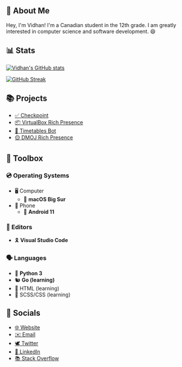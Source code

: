 ## 👋 About Me

Hey, I'm Vidhan! I'm a Canadian student in the 12th grade. I am greatly interested in computer science and software development. 😄

## 📊 Stats

[![Vidhan's GitHub stats](https://github-readme-stats.vercel.app/api?username=vidhanio&count_private=true&include_all_commits=true&show_icons=true&hide_border=true&theme=tokyonight)](https://github-readme-stats.vercel.app/api?username=vidhanio&count_private=true&include_all_commits=true&show_icons=true&hide_border=true&theme=tokyonight)

[![GitHub Streak](https://github-readme-streak-stats.herokuapp.com/?user=vidhanio&hide_border=true&theme=tokyonight)](https://github-readme-streak-stats.herokuapp.com/?user=vidhanio&hide_border=true&theme=tokyonight)


## 📚 Projects

* [✅ Checkpoint](https://github.com/vidhanio/checkpoint)
* [📦 VirtualBox Rich Presence](https://github.com/vidhanio/virtualbox-rich-presence)
* [📅 Timetables Bot](https://github.com/vidhanio/timetables-bot)
* [🟡 DMOJ Rich Presence](https://premid.app/store/presences/DMOJ)

## 🧰 Toolbox

### 💿 Operating Systems

* 🖥️ Computer
  * 🍎 **macOS Big Sur**
* 📱 Phone
  * 🤖 **Android 11**

### 📝 Editors

* 🎗️ **Visual Studio Code**

### 🗣️ Languages

* 🐍 **Python 3**
* 🐿️ **Go (learning)**
* 📄 HTML (learning)
* 🎨 SCSS/CSS (learning)

## 💬 Socials

* [🌐 Website](https://vidhan.io)
* [✉️ Email](mailto:me@vidhan.io)
* [🕊 Twitter](https://twitter.com/vidhanio)
* [💼 LinkedIn](https://www.linkedin.com/in/vidhanio/)
* [📚 Stack Overflow](https://stackoverflow.com/users/6878838/vidhan)
